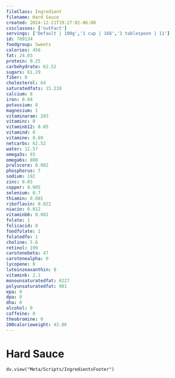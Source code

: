 ```yaml
---
fileClass: Ingredient
filename: Hard Sauce
created: 2024-12-21T19:27:02-06:00
cssclasses: ['nutFact']
servings: ['Default | 100g','1 cup | 168','1 tablespoon | 11']
id: 789134
foodgroup: Sweets
calories: 456
fat: 24.03
protein: 0.25
carbohydrate: 62.52
sugars: 61.29
fiber: 0
cholesterol: 64
saturatedfats: 15.218
calcium: 8
iron: 0.04
potassium: 8
magnesium: 1
vitaminarae: 203
vitaminc: 0
vitaminb12: 0.05
vitamind: 0
vitamine: 0.69
netcarbs: 62.52
water: 12.57
omega3s: 93
omega6s: 808
pralscore: 0.082
phosphorus: 7
sodium: 192
zinc: 0.03
copper: 0.005
selenium: 0.7
thiamin: 0.001
riboflavin: 0.022
niacin: 0.012
vitaminb6: 0.001
folate: 1
folicacid: 0
foodfolate: 1
folatedfe: 1
choline: 5.6
retinol: 199
carotenebeta: 47
carotenealpha: 0
lycopene: 0
luteinzeaxanthin: 0
vitamink: 2.1
monounsaturatedfat: 6227
polyunsaturatedfat: 901
epa: 0
dpa: 0
dha: 0
alcohol: 0
caffeine: 0
theobromine: 0
200calorieweight: 43.86
---
```


# Hard Sauce

```dataviewjs
dv.view("Meta/Scripts/IngredientsFooter")
```